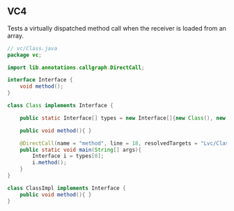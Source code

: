 ## VC4
[//]: # (MAIN: vc.Class)
Tests a virtually dispatched method call when the receiver is loaded from an array.
```java
// vc/Class.java
package vc;

import lib.annotations.callgraph.DirectCall;

interface Interface {
    void method();
}

class Class implements Interface {

    public static Interface[] types = new Interface[]{new Class(), new ClassImpl()};

    public void method(){ }

    @DirectCall(name = "method", line = 18, resolvedTargets = "Lvc/Class;", prohibitedTargets = "Lvc/ClassImpl;")
    public static void main(String[] args){
        Interface i = types[0];
        i.method();
    }
}

class ClassImpl implements Interface {
    public void method(){ }
}
```
[//]: # (END)